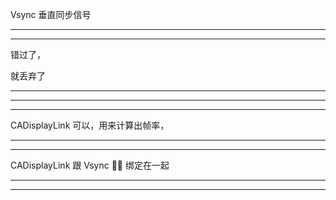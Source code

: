 Vsync 垂直同步信号

<hr>



<hr>

错过了，

就丢弃了

<hr>

<hr>



<hr>


CADisplayLink 可以，用来计算出帧率，



<hr>

<hr>


CADisplayLink 跟 Vsync ， 绑定在一起


<hr>



<hr>

